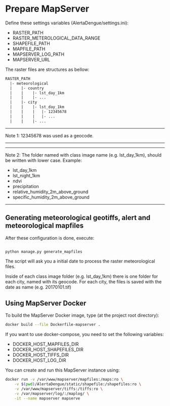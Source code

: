 # Prepare MapServer

Define these settings variables (AlertaDengue/settings.ini):

* RASTER_PATH
* RASTER_METEROLOGICAL_DATA_RANGE
* SHAPEFILE_PATH
* MAPFILE_PATH
* MAPSERVER_LOG_PATH
* MAPSERVER_URL

The raster files are structures as bellow:

```txt
RASTER_PATH
  |- meteorological
  |    |- country
  |    |    |- lst_day_1km
  |    |    |- ...
  |    |- city
  |    |    |- lst_day_1km
  |    |    |   |- 12345678
  |    |    |   |- ...
  |    |    |- ...
```

-------------------------------------------------------------------------------
Note 1: 12345678 was used as a geocode.

-------------------------------------------------------------------------------

-------------------------------------------------------------------------------
Note 2: The folder named with class image name (e.g. lst_day_1km), 
should be written with lower case. Example:

* lst_day_1km
* lst_night_1km
* ndvi
* precipitation
* relative_humidity_2m_above_ground
* specific_humidity_2m_above_ground
-------------------------------------------------------------------------------


## Generating meteorological geotiffs, alert and meteorological mapfiles

After these configuration is done, execute:

```sh

python manage.py generate_mapfiles
```

The script will ask you a initial date to process the raster meteorological 
files.

Inside of each class image folder (e.g. lst_day_1km) there is one folder for 
each city, named with its geocode. For each city, the files is saved with the 
date as name (e.g. 20170101.tif)


## Using MapServer Docker

To build the MapServer Docker image, type (at the project root directory):

```sh
docker build --file Dockerfile-mapserver .
```

If you want to use docker-compose, you need to set the following variables:

* DOCKER_HOST_MAPFILES_DIR
* DOCKER_HOST_SHAPEFILES_DIR
* DOCKER_HOST_TIFFS_DIR
* DOCKER_HOST_LOG_DIR

You can create and run this MapServer instance using:

```sh
docker run -v /var/www/mapserver/mapfiles:/maps:ro \
    -v $(pwd)/AlertaDengue/static/shapefile:/shapefiles:ro \
    -v /var/www/mapserver/tiffs:/tiffs:ro \
    -v /var/mapserver/log/:/maplog/ \
    -it --name mapserver mapserve
```

